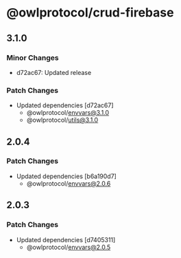 # @owlprotocol/crud-firebase

## 3.1.0

### Minor Changes

-   d72ac67: Updated release

### Patch Changes

-   Updated dependencies [d72ac67]
    -   @owlprotocol/envvars@3.1.0
    -   @owlprotocol/utils@3.1.0

## 2.0.4

### Patch Changes

-   Updated dependencies [b6a190d7]
    -   @owlprotocol/envvars@2.0.6

## 2.0.3

### Patch Changes

-   Updated dependencies [d7405311]
    -   @owlprotocol/envvars@2.0.5
